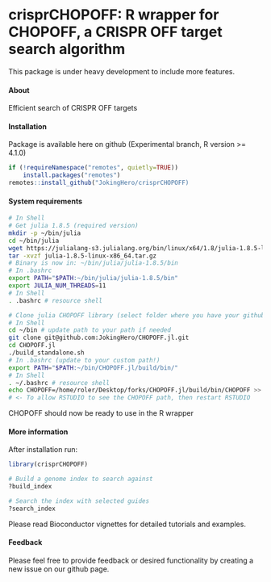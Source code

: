 crisprCHOPOFF: R wrapper for CHOPOFF, a CRISPR OFF target search algorithm
==============================================================================


This package is under heavy development to include more features.

#### About


Efficient search of CRISPR OFF targets


#### Installation

Package is available here on github (Experimental branch, R version >= 4.1.0)
```r
if (!requireNamespace("remotes", quietly=TRUE))
    install.packages("remotes")
remotes::install_github("JokingHero/crisprCHOPOFF)
```  

#### System requirements
```sh
# In Shell
# Get julia 1.8.5 (required version)
mkdir -p ~/bin/julia
cd ~/bin/julia
wget https://julialang-s3.julialang.org/bin/linux/x64/1.8/julia-1.8.5-linux-x86_64.tar.gz
tar -xvzf julia-1.8.5-linux-x86_64.tar.gz
# Binary is now in: ~/bin/julia/julia-1.8.5/bin
# In .bashrc
export PATH="$PATH:~/bin/julia/julia-1.8.5/bin"
export JULIA_NUM_THREADS=11
# In Shell
. .bashrc # resource shell

# Clone julia CHOPOFF library (select folder where you have your github clones)
# In Shell
cd ~/bin # update path to your path if needed
git clone git@github.com:JokingHero/CHOPOFF.jl.git
cd CHOPOFF.jl
./build_standalone.sh
# In .bashrc (update to your custom path!)
export PATH="$PATH:~/bin/CHOPOFF.jl/build/bin/"
# In Shell
. ~/.bashrc # resource shell
echo CHOPOFF=/home/roler/Desktop/forks/CHOPOFF.jl/build/bin/CHOPOFF >> ~/.Renviron
# <- To allow RSTUDIO to see the CHOPOFF path, then restart RSTUDIO
```  

CHOPOFF should now be ready to use in the R wrapper
#### More information

After installation run:
```r
library(crisprCHOPOFF)

# Build a genome index to search against
?build_index

# Search the index with selected guides
?search_index
```  
Please read Bioconductor vignettes for detailed tutorials and examples.

#### Feedback

Please feel free to provide feedback or desired functionality by creating a new issue on our github page.
